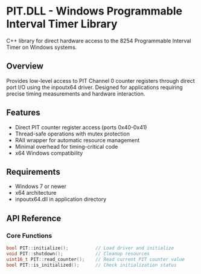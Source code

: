 # PIT.DLL - Windows Programmable Interval Timer Library

C++ library for direct hardware access to the 8254 Programmable Interval Timer on Windows systems.

## Overview

Provides low-level access to PIT Channel 0 counter registers through direct port I/O using the inpoutx64 driver. Designed for applications requiring precise timing measurements and hardware interaction.

## Features

- Direct PIT counter register access (ports 0x40-0x41)
- Thread-safe operations with mutex protection
- RAII wrapper for automatic resource management
- Minimal overhead for timing-critical code
- x64 Windows compatibility

## Requirements

- Windows 7 or newer
- x64 architecture
- inpoutx64.dll in application directory

## API Reference

### Core Functions
```cpp
bool PIT::initialize();          // Load driver and initialize
void PIT::shutdown();            // Cleanup resources
uint16_t PIT::read_counter();    // Read current PIT counter value
bool PIT::is_initialized();      // Check initialization status
